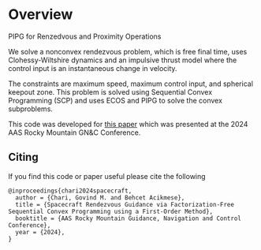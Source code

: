 # Overview
PIPG for Renzedvous and Proximity Operations

We solve a nonconvex rendezvous problem, which is free final time, uses Clohessy-Wiltshire dynamics and an impulsive thrust model where the control input is an instantaneous change in velocity. 

The constraints are maximum speed, maximum control input, and spherical keepout zone. This problem is solved using Sequential Convex Programming (SCP) and uses ECOS and PIPG to solve the convex subproblems.

This code was developed for [this paper](https://arxiv.org/abs/2402.04561) which was presented at the 2024 AAS Rocky Mountain GN&C Conference. 

## Citing

If you find this code or paper useful please cite the following

```
@inproceedings{chari2024spacecraft,
  author = {Chari, Govind M. and Behcet Acikmese},
  title = {Spacecraft Rendezvous Guidance via Factorization-Free Sequential Convex Programming using a First-Order Method},
  booktitle = {AAS Rocky Mountain Guidance, Navigation and Control Conference},
  year = {2024},
}
```
